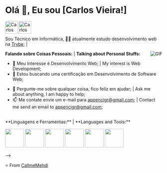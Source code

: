 # Olá 👋, Eu sou [Carlos Vieira!] <!-- (https://portfolio.callmemehdi.vercel.app/) -->

<a href="https://www.linkedin.com/in/cigr/">
  <img align="left" alt="Carlos Vieira" width="40px" src="https://image.flaticon.com/icons/png/512/1409/1409945.png" />
</a>
<!--   https://cdn.jsdelivr.net/npm/simple-icons@v3/icons/linkedin.svg -->
<a href="https://www.facebook.com/cigr">
  <img align="left" alt="Carlos Vieira" width="40px" src="https://image.flaticon.com/icons/png/512/1312/1312139.png" />
</a>
<!-- https://cdn.jsdelivr.net/npm/simple-icons@v3/icons/facebook.svg -->

<br />
<br />

Sou Técnico em Informática, 👨🏽 atualmente estudo desenvolvimento web na [Trybe](https://www.betrybe.com/?utm_medium=cpc&utm_source=google&utm_campaign=Brand&utm_content=ad03_din_h&gclid=Cj0KCQjwna2FBhDPARIsACAEc_UVb5HzSq-BUzzrOsBX1MAppUB0NC_-w8oIPb5nRqN48ZZ2fUHvId4aAmHfEALw_wcB); | 
<!-- - 👨🏽 I am currently studying web development at [Trybe](https://www.betrybe.com/?utm_medium=cpc&utm_source=google&utm_campaign=Brand&utm_content=ad03_din_h&gclid=Cj0KCQjwna2FBhDPARIsACAEc_UVb5HzSq-BUzzrOsBX1MAppUB0NC_-w8oIPb5nRqN48ZZ2fUHvId4aAmHfEALw_wcB); -->

<img align="right" alt="GIF" src="https://www.drenweb.com.br/assets/images/drenweb-artes.gif" />

**Falando sobre Coisas Pessoais:** | **Talking about Personal Stuffs:**                                                                                         
- 🤔 Meu Interesse é Desenvolvimento Web; | My interest is Web Development;
- 💼 Estou buscando uma certificação em Desenvolvimento de Software Web;
<!-- - 💼 I'm looking for a certification in Web Software Development; -->
- 💬 Pergunte-me sobre qualquer coisa, fico feliz em ajudar; | Ask me about anything, I am happy to help;
- 📫 Me contate envie um e-mail para appencigr@gmail.com; | Contact me send an email to appencigr@gmail.com;
<!-- - 📝 See my [Curriculum Vitae](https://drive.google.com/file/d/1q_ATZsO9c488VUxj1JuU--ZYe9IEqp4-/view?usp=sharing) to get more info. -->

<br />
**Linguagens e Ferramentas:** | **Languages and Tools:**

<code><img height="60" src="https://image.flaticon.com/icons/png/512/4494/4494740.png"></code> <!-- Git -->
<code><img height="60" src="https://image.flaticon.com/icons/png/512/733/733609.png"></code> <!-- GitHub -->
<code><img height="60" src="https://image.flaticon.com/icons/png/512/919/919827.png"></code> <!-- HTML5 -->
<code><img height="60" src="https://image.flaticon.com/icons/png/512/919/919826.png"></code> <!-- CSS3 -->
<code><img height="60" src="https://image.flaticon.com/icons/png/512/1199/1199124.png"></code> <!-- Java Script -->
<code><img height="60" src="https://image.flaticon.com/icons/png/512/1260/1260667.png"></code> <!-- React -->
<!-- <code><img height="60" src=""></code> <!-- Java Script --> -->

⭐️ From [CallmeMehdi](https://github.com/CallmeMehdi)
